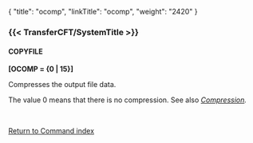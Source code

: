 {
    "title": "ocomp",
    "linkTitle": "ocomp",
    "weight": "2420"
}<span id="ocomp"></span>

### {{< TransferCFT/SystemTitle  >}}

#### COPYFILE

**[OCOMP = {<span class="underline">0</span> &#124; 15}]**

Compresses the output file data.

The value 0 means that there is no compression. See also *[Compression](../compression).*

 

[Return to Command index](../../)
